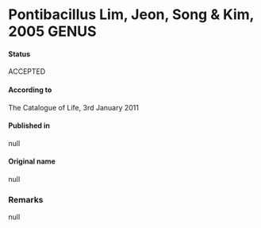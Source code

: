 # Pontibacillus Lim, Jeon, Song & Kim, 2005 GENUS

#### Status
ACCEPTED

#### According to
The Catalogue of Life, 3rd January 2011

#### Published in
null

#### Original name
null

### Remarks
null